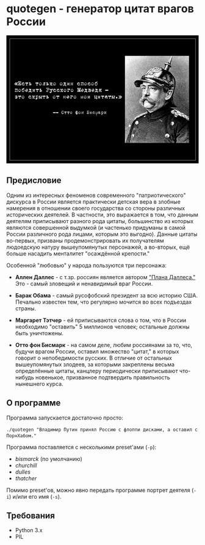 # quotegen - генератор цитат врагов России

![screenshot](screenshot.png)


## Предисловие

Одним из интересных феноменов современного "патриотического" дискурса
в России является практически детская вера в злобные намерения в
отношении своего государства со стороны различных исторических
деятелей. В частности, это выражается в том, что данным деятелям
приписывают разного рода цитаты, большинство из которых являются
совершенной выдумкой (и частенько придуманы в самой России различного
рода лицами, которым это выгодно). Данные цитаты во-первых, призваны
продемонстрировать их получателям людоедскую натуру вышеупомянутых
персонажей, а во-вторых, ещё больше насадить менталитет "осаждённой
крепости."

Особенной "любовью" у народа пользуются три персонажа:

* **Аллен Даллес** - с т.зр. россиян является автором ["Плана
    Даллеса."](https://ru.wikipedia.org/wiki/%D0%9F%D0%BB%D0%B0%D0%BD_%D0%94%D0%B0%D0%BB%D0%BB%D0%B5%D1%81%D0%B0)
    Это - самый зловещий и ненавидимый враг России.

* **Барак Обама** - самый русофобский президент за всю историю США.
    Печально известен тем, что регулярно мочится во всех подъездах страны.

* **Маргарет Тэтчер** - ей приписываются слова о том, что в России
    необходимо "оставить" 5 миллионов человек; остальные должны быть
    уничтожены.

* **Отто фон Бисмарк** - на самом деле, любим россиянами за то, что,
    будучи врагом России, оставил множество "цитат," в которых говорит
    о непобедимости русских. В отличие от остальных вышеупомянутых
    злодеев, за которыми закреплены весьма определённые цитаты,
    канцлеру периодически приписывают что-нибудь новенькое, призванное
    подтвердить правильность нынешнего курса.


## О программе

Программа запускается достаточно просто:

    ./quotegen "Владимир Путин принял Россию с флоппи дисками, а оставил с ПорнХабом."


Программа поставляется с несколькими preset'ами (`-p`):

* _bismarck_ (по умолчанию)
* _churchill_
* _dulles_
* _thatcher_

Помимо preset'ов, можно явно передать программе портрет деятеля (`-i`)
и/или его имя (`-s`).


## Требования

* Python 3.x
* PIL
